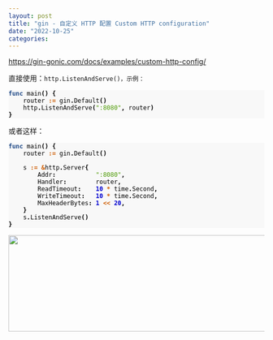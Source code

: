 ```yaml
---
layout: post
title: "gin - 自定义 HTTP 配置 Custom HTTP configuration"
date: "2022-10-25"
categories: 
---
```

<p><a href="https://gin-gonic.com/docs/examples/custom-http-config/">https://gin-gonic.com/docs/examples/custom-http-config/</a></p>

<p>直接使用：<code>http.ListenAndServe()，示例：</code></p>

<pre style="background-color:#f8f8f8;-moz-tab-size:4;-o-tab-size:4;tab-size:4">
<code class="language-go" data-lang="go"><span style="color:#204a87;font-weight:700">func</span> <span style="color:#000">main</span><span style="color:#000;font-weight:700">()</span> <span style="color:#000;font-weight:700">{</span>
	<span style="color:#000">router</span> <span style="color:#ce5c00;font-weight:700">:=</span> <span style="color:#000">gin</span><span style="color:#000;font-weight:700">.</span><span style="color:#000">Default</span><span style="color:#000;font-weight:700">()</span>
	<span style="color:#000">http</span><span style="color:#000;font-weight:700">.</span><span style="color:#000">ListenAndServe</span><span style="color:#000;font-weight:700">(</span><span style="color:#4e9a06">&quot;:8080&quot;</span><span style="color:#000;font-weight:700">,</span> <span style="color:#000">router</span><span style="color:#000;font-weight:700">)</span>
<span style="color:#000;font-weight:700">}</span>
</code></pre>

<p>或者这样：</p>

<pre style="background-color:#f8f8f8;-moz-tab-size:4;-o-tab-size:4;tab-size:4">
<code class="language-go" data-lang="go"><span style="color:#204a87;font-weight:700">func</span> <span style="color:#000">main</span><span style="color:#000;font-weight:700">()</span> <span style="color:#000;font-weight:700">{</span>
	<span style="color:#000">router</span> <span style="color:#ce5c00;font-weight:700">:=</span> <span style="color:#000">gin</span><span style="color:#000;font-weight:700">.</span><span style="color:#000">Default</span><span style="color:#000;font-weight:700">()</span>

	<span style="color:#000">s</span> <span style="color:#ce5c00;font-weight:700">:=</span> <span style="color:#ce5c00;font-weight:700">&amp;</span><span style="color:#000">http</span><span style="color:#000;font-weight:700">.</span><span style="color:#000">Server</span><span style="color:#000;font-weight:700">{</span>
		<span style="color:#000">Addr</span><span style="color:#000;font-weight:700">:</span>           <span style="color:#4e9a06">&quot;:8080&quot;</span><span style="color:#000;font-weight:700">,</span>
		<span style="color:#000">Handler</span><span style="color:#000;font-weight:700">:</span>        <span style="color:#000">router</span><span style="color:#000;font-weight:700">,</span>
		<span style="color:#000">ReadTimeout</span><span style="color:#000;font-weight:700">:</span>    <span style="color:#0000cf;font-weight:700">10</span> <span style="color:#ce5c00;font-weight:700">*</span> <span style="color:#000">time</span><span style="color:#000;font-weight:700">.</span><span style="color:#000">Second</span><span style="color:#000;font-weight:700">,</span>
		<span style="color:#000">WriteTimeout</span><span style="color:#000;font-weight:700">:</span>   <span style="color:#0000cf;font-weight:700">10</span> <span style="color:#ce5c00;font-weight:700">*</span> <span style="color:#000">time</span><span style="color:#000;font-weight:700">.</span><span style="color:#000">Second</span><span style="color:#000;font-weight:700">,</span>
		<span style="color:#000">MaxHeaderBytes</span><span style="color:#000;font-weight:700">:</span> <span style="color:#0000cf;font-weight:700">1</span> <span style="color:#ce5c00;font-weight:700">&lt;&lt;</span> <span style="color:#0000cf;font-weight:700">20</span><span style="color:#000;font-weight:700">,</span>
	<span style="color:#000;font-weight:700">}</span>
	<span style="color:#000">s</span><span style="color:#000;font-weight:700">.</span><span style="color:#000">ListenAndServe</span><span style="color:#000;font-weight:700">()</span>
<span style="color:#000;font-weight:700">}</span>
</code></pre>

<p><img height="190" src="/uploads/ckeditor/pictures/629/image-20221025100336-1.png" width="1216" /></p>

